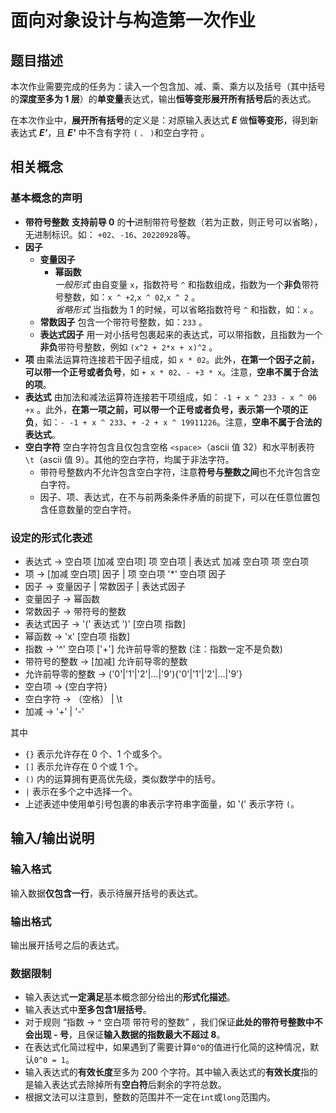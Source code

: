 # 面向对象设计与构造第一次作业

## 题目描述

本次作业需要完成的任务为：读入一个包含加、减、乘、乘方以及括号（其中括号的**深度至多为 1 层**）的**单变量**表达式，输出**恒等变形展开所有括号后**的表达式。

在本次作业中，**展开所有括号**的定义是：对原输入表达式 **_E_** 做**恒等变形**，得到新表达式 **_E'_**，且 **_E'_** 中不含有字符 `(` `、` `)`和空白字符 。

## 相关概念

### 基本概念的声明

* **带符号整数** **支持前导 0** 的**十**进制带符号整数（若为正数，则正号可以省略），无进制标识。如： `+02`、`-16`、`20220928`等。
* **因子**
  * **变量因子**
    * **幂函数**<br>
    _一般形式_ 由自变量 `x`，指数符号 `^` 和指数组成，指数为一个**非负**带符号整数，如：`x ^ +2`,`x ^ 02`,`x ^ 2` 。  
    _省略形式_ 当指数为 1 的时候，可以省略指数符号 `^` 和指数，如：`x` 。
  * **常数因子**
  包含一个带符号整数，如：`233` 。
  * **表达式因子**
  用一对小括号包裹起来的表达式，可以带指数，且指数为一个**非负**带符号整数，例如 `(x^2 + 2*x + x)^2` 。
* **项**
由乘法运算符连接若干因子组成，如 `x * 02`。此外，**在第一个因子之前，可以带一个正号或者负号**，如 `+ x * 02`、`- +3 * x`。注意，**空串不属于合法的项**。
* **表达式**
由加法和减法运算符连接若干项组成，如： `-1 + x ^ 233 - x ^ 06 +x` 。此外，**在第一项之前，可以带一个正号或者负号，表示第一个项的正负**，如：`- -1 + x ^ 233`、`+ -2 + x ^ 19911226`。注意，**空串不属于合法的表达式**。
* **空白字符**
空白字符包含且仅包含空格 `<space>`（ascii 值 32）和水平制表符 `\t`（ascii 值 9）。其他的空白字符，均属于非法字符。
  * 带符号整数内不允许包含空白字符，注意**符号与整数之间**也不允许包含空白字符。
  * 因子、项、表达式，在不与前两条条件矛盾的前提下，可以在任意位置包含任意数量的空白字符。

### 设定的形式化表述

* 表达式 → 空白项 [加减 空白项] 项 空白项 | 表达式 加减 空白项 项 空白项
* 项 → [加减 空白项] 因子 | 项 空白项 '*' 空白项 因子
* 因子 → 变量因子 | 常数因子 | 表达式因子
* 变量因子 → 幂函数
* 常数因子 → 带符号的整数
* 表达式因子 → '(' 表达式 ')' [空白项 指数]
* 幂函数 → 'x' [空白项 指数]
* 指数 → '^' 空白项 ['+'] 允许前导零的整数 (注：指数一定不是负数)
* 带符号的整数 → [加减] 允许前导零的整数
* 允许前导零的整数 → ('0'|'1'|'2'|…|'9'){'0'|'1'|'2'|…|'9'}
* 空白项 → {空白字符}
* 空白字符 → （空格） | \t
* 加减 → '+' | '-'

其中

* `{}` 表示允许存在 0 个、1 个或多个。
* `[]` 表示允许存在 0 个或 1 个。
* `()` 内的运算拥有更高优先级，类似数学中的括号。
* `|` 表示在多个之中选择一个。
* 上述表述中使用单引号包裹的串表示字符串字面量，如 '(' 表示字符 `(`。

## 输入/输出说明

### 输入格式

输入数据**仅包含一行**，表示待展开括号的表达式。

### 输出格式

输出展开括号之后的表达式。

### 数据限制

* 输入表达式**一定满足**基本概念部分给出的**形式化描述**。
* 输入表达式中**至多包含1层括号**。
* 对于规则 “指数 → ^ 空白项 带符号的整数” ，我们保证**此处的带符号整数中不会出现 - 号**，且保证**输入数据的指数最大不超过 8**。
* 在表达式化简过程中，如果遇到了需要计算`0^0`的值进行化简的这种情况，默认`0^0 = 1`。
* 输入表达式的**有效长度**至多为 200 个字符。其中输入表达式的**有效长度**指的是输入表达式去除掉所有**空白符**后剩余的字符总数。
* 根据文法可以注意到，整数的范围并不一定在`int`或`long`范围内。
